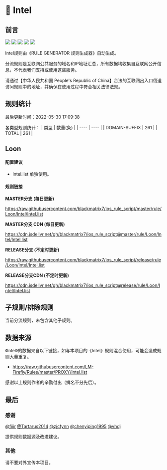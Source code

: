 # 🧸 Intel

## 前言

![](https://shields.io/badge/-移除重复规则-ff69b4) ![](https://shields.io/badge/-DOMAIN与DOMAIN--SUFFIX合并-green) ![](https://shields.io/badge/-DOMAIN--SUFFIX间合并-critical) ![](https://shields.io/badge/-DOMAIN--SUFFIX与DOMAIN--KEYWORD合并-blue) ![](https://shields.io/badge/-IP--CIDR(6)合并-blueviolet) 

Intel规则由《RULE GENERATOR 规则生成器》自动生成。

分流规则是互联网公共服务的域名和IP地址汇总，所有数据均收集自互联网公开信息，不代表我们支持或使用这些服务。

请通过【中华人民共和国 People's Republic of China】合法的互联网出入口信道访问规则中的地址，并确保在使用过程中符合相关法律法规。

## 规则统计

最后更新时间：2022-05-30 17:09:38

各类型规则统计：
| 类型 | 数量(条)  | 
| ---- | ----  |
| DOMAIN-SUFFIX | 261  | 
| TOTAL | 261  | 


## Loon 

#### 配置建议
- Intel.list 单独使用。

#### 规则链接
**MASTER分支 (每日更新)**

https://raw.githubusercontent.com/blackmatrix7/ios_rule_script/master/rule/Loon/Intel/Intel.list

**MASTER分支 CDN (每日更新)**

https://cdn.jsdelivr.net/gh/blackmatrix7/ios_rule_script@master/rule/Loon/Intel/Intel.list

**RELEASE分支 (不定时更新)**

https://raw.githubusercontent.com/blackmatrix7/ios_rule_script/release/rule/Loon/Intel/Intel.list

**RELEASE分支CDN (不定时更新)**

https://cdn.jsdelivr.net/gh/blackmatrix7/ios_rule_script@release/rule/Loon/Intel/Intel.list

## 子规则/排除规则


当前分流规则，未包含其他子规则。

## 数据来源

《Intel》的数据来自以下链接，如与本项目的《Intel》规则混合使用，可能会造成规则大量重复。

- https://raw.githubusercontent.com/LM-Firefly/Rules/master/PROXY/Intel.list


感谢以上规则作者的辛勤付出（排名不分先后）。

## 最后

### 感谢

[@fiiir](https://github.com/fiiir) [@Tartarus2014](https://github.com/Tartarus2014) [@zjcfynn](https://github.com/zjcfynn) [@chenyiping1995](https://github.com/chenyiping1995) [@vhdj](https://github.com/vhdj)

提供规则数据源及改进建议。

### 其他

请不要对外宣传本项目。